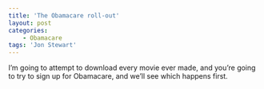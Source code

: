 ```yaml
---
title: 'The Obamacare roll-out'
layout: post
categories:
    - Obamacare
tags: 'Jon Stewart'
---
```


I’m going to attempt to download every movie ever made, and you’re going to try to sign up for Obamacare, and we’ll see which happens first.
